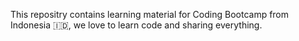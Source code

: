 This repositry contains learning material for Coding Bootcamp from Indonesia 🇮🇩, we love to learn code and sharing everything.